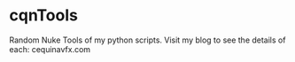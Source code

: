 # cqnTools
Random Nuke Tools of my python scripts.
Visit my blog to see the details of each: cequinavfx.com
